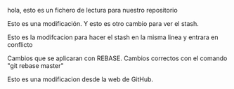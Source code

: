 hola, esto es un fichero de lectura para nuestro repositorio

Esto es una modificación. Y esto es otro cambio para ver el stash.

Esto es la modifcacion para hacer el stash en la misma linea y entrara en conflicto

Cambios que se aplicaran con REBASE. Cambios correctos con el comando "git rebase master"

Esto es una modificacion desde la web de GitHub.
